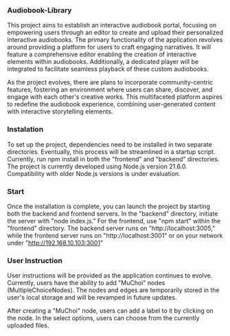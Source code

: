 ### Audiobook-Library
This project aims to establish an interactive audiobook portal, focusing on empowering users through an editor to create and upload their personalized interactive audiobooks. The primary functionality of the application revolves around providing a platform for users to craft engaging narratives. It will feature a comprehensive editor enabling the creation of interactive elements within audiobooks. Additionally, a dedicated player will be integrated to facilitate seamless playback of these custom audiobooks.

As the project evolves, there are plans to incorporate community-centric features, fostering an environment where users can share, discover, and engage with each other's creative works. This multifaceted platform aspires to redefine the audiobook experience, combining user-generated content with interactive storytelling elements.

### Instalation
To set up the project, dependencies need to be installed in two separate directories. Eventually, this process will be streamlined in a startup script. Currently, run npm install in both the "frontend" and "backend" directories. The project is currently developed using Node.js version 21.6.0. Compatibility with older Node.js versions is under evaluation.

### Start
Once the installation is complete, you can launch the project by starting both the backend and frontend servers. In the "backend" directory, initiate the server with "node index.js." For the frontend, use "npm start" within the "frontend" directory. The backend server runs on "http://localhost:3005," while the frontend server runs on "http://localhost:3001" or on your network under "http://192.168.10.103:3001"  

### User Instruction
User instructions will be provided as the application continues to evolve. Currently, users have the ability to add "MuChoi" nodes (MultipleChoiceNodes). The nodes and edges are temporarily stored in the user's local storage and will be revamped in future updates.

After creating a "MuChoi" node, users can add a label to it by clicking on the node. In the select options, users can choose from the currently uploaded files.